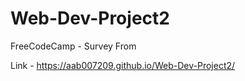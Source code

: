 # Web-Dev-Project2
 
FreeCodeCamp - Survey From

Link - https://aab007209.github.io/Web-Dev-Project2/
